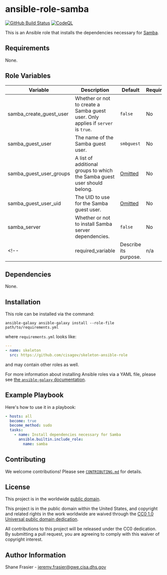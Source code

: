 # ansible-role-samba #

[![GitHub Build Status](https://github.com/cisagov/ansible-role-samba/workflows/build/badge.svg)](https://github.com/cisagov/ansible-role-samba/actions)
[![CodeQL](https://github.com/cisagov/ansible-role-samba/workflows/CodeQL/badge.svg)](https://github.com/cisagov/ansible-role-samba/actions/workflows/codeql-analysis.yml)

This is an Ansible role that installs the dependencies necessary for
[Samba](https://www.samba.org/).

## Requirements ##

None.

## Role Variables ##

| Variable | Description | Default | Required |
|----------|-------------|---------|----------|
| samba_create_guest_user | Whether or not to create a Samba guest user.  Only applies if `server` is `true`. | `false` | No |
| samba_guest_user | The name of the Samba guest user. | `smbguest` | No |
| samba_guest_user_groups | A list of additional groups to which the Samba guest user should belong. | [Omitted](https://docs.ansible.com/ansible/latest/user_guide/playbooks_filters.html#making-variables-optional) | No |
| samba_guest_user_uid | The UID to use for the Samba guest user. | [Omitted](https://docs.ansible.com/ansible/latest/user_guide/playbooks_filters.html#making-variables-optional) | No |
| samba_server | Whether or not to install Samba server dependencies. | `false` | No |
<!-- | required_variable | Describe its purpose. | n/a | Yes | -->

## Dependencies ##

None.

## Installation ##

This role can be installed via the command:

```console
ansible-galaxy ansible-galaxy install --role-file path/to/requirements.yml
```

where `requirements.yml` looks like:

```yaml
---
- name: skeleton
  src: https://github.com/cisagov/skeleton-ansible-role
```

and may contain other roles as well.

For more information about installing Ansible roles via a YAML file,
please see [the `ansible-galaxy`
documentation](https://docs.ansible.com/ansible/latest/galaxy/user_guide.html#installing-multiple-roles-from-a-file).

## Example Playbook ##

Here's how to use it in a playbook:

```yaml
- hosts: all
  become: true
  become_method: sudo
  tasks:
    - name: Install dependencies necessary for Samba
      ansible.builtin.include_role:
        name: samba
```

## Contributing ##

We welcome contributions!  Please see [`CONTRIBUTING.md`](CONTRIBUTING.md) for
details.

## License ##

This project is in the worldwide [public domain](LICENSE).

This project is in the public domain within the United States, and
copyright and related rights in the work worldwide are waived through
the [CC0 1.0 Universal public domain
dedication](https://creativecommons.org/publicdomain/zero/1.0/).

All contributions to this project will be released under the CC0
dedication. By submitting a pull request, you are agreeing to comply
with this waiver of copyright interest.

## Author Information ##

Shane Frasier - <jeremy.frasier@gwe.cisa.dhs.gov>

